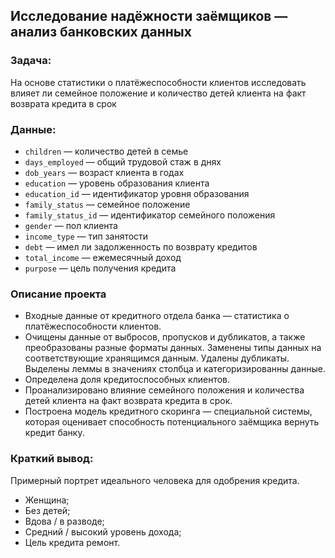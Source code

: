 ## Исследование надёжности заёмщиков — анализ банковских данных

### Задача:
На основе статистики о платёжеспособности клиентов исследовать влияет ли семейное положение и количество детей клиента на факт возврата кредита в срок
### Данные:
* `children` — количество детей в семье
* `days_employed` — общий трудовой стаж в днях
* `dob_years` — возраст клиента в годах
* `education` — уровень образования клиента
* `education_id` — идентификатор уровня образования
* `family_status` — семейное положение
* `family_status_id` — идентификатор семейного положения
* `gender` — пол клиента
* `income_type` — тип занятости
* `debt` — имел ли задолженность по возврату кредитов
* `total_income` — ежемесячный доход
* `purpose` — цель получения кредита

### Описание проекта
* Входные данные от кредитного отдела банка  — статистика о платёжеспособности клиентов.
* Очищены данные от выбросов, пропусков и дубликатов, а также преобразованы разные форматы данных. Заменены типы данных на соответствующие хранящимся данным. Удалены дубликаты. Выделены леммы в значениях столбца и категоризированны данные.
* Определена доля кредитоспособных клиентов.
* Проанализировано влияние семейного положения и количества детей клиента на факт возврата кредита в срок.
* Построена модель кредитного скоринга — специальной системы, которая оценивает способность потенциального заёмщика вернуть кредит банку.

### Краткий вывод:
Примерный портрет идеального человека для одобрения кредита.
* Женщина;
* Без детей;
* Вдова / в разводе;
* Средний / высокий уровень дохода;
* Цель кредита ремонт.
